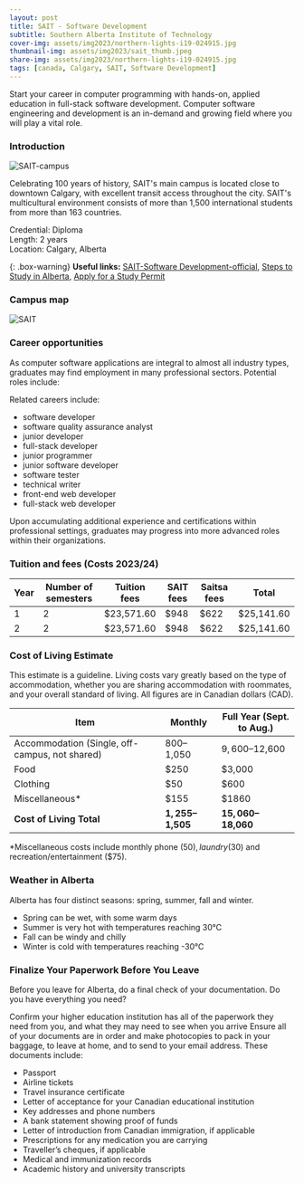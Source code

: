 ```yaml
---
layout: post
title: SAIT - Software Development
subtitle: Southern Alberta Institute of Technology
cover-img: assets/img2023/northern-lights-i19-024915.jpg
thumbnail-img: assets/img2023/sait_thumb.jpeg
share-img: assets/img2023/northern-lights-i19-024915.jpg
tags: [canada, Calgary, SAIT, Software Development]
---
```


Start your career in computer programming with hands-on, applied education in full-stack software development. Computer software engineering and development is an in-demand and growing field where you will play a vital role.

### Introduction

![SAIT-campus](http://study.alberta.ca/media/1197/4614.jpg?anchor=center&mode=crop&width=1000&height=600&rnd=132821339693830000)

Celebrating 100 years of history, SAIT's main campus is located close to downtown Calgary, with excellent transit access throughout the city. SAIT's multicultural environment consists of more than 1,500 international students from more than 163 countries.

Credential: Diploma  
Length: 2 years  
Location: Calgary, Alberta  

{: .box-warning}
**Useful links:** [SAIT-Software Development-official](https://www.sait.ca/programs-and-courses/diplomas/software-development), [Steps to Study in Alberta](http://study.alberta.ca/steps-to-study-in-alberta/#3), [Apply for a Study Permit](http://study.alberta.ca/apply-to-study/apply-for-a-study-permit/)



### Campus map
![SAIT](https://www.sait.ca/assets/images/sait/in-body-and-galleries/about-sait/campus/in-sait-campus-map-645x826.jpg)

### Career opportunities
As computer software applications are integral to almost all industry types, graduates may find employment in many professional sectors. Potential roles include:

Related careers include:

- software developer
- software quality assurance analyst
- junior developer
- full-stack developer
- junior programmer
- junior software developer
- software tester
- technical writer
- front-end web developer
- full-stack web developer

Upon accumulating additional experience and certifications within professional settings, graduates may progress into more advanced roles within their organizations.

### Tuition and fees (Costs 2023/24)


| Year | Number of semesters | Tuition fees | SAIT fees	| Saitsa fees | Total |
|-|-|-|-|-|-|
| 1	| 2	| $23,571.60 |	$948 | $622	| $25,141.60 |
| 2	| 2	| $23,571.60 |	$948 |	$622 |	$25,141.60 |


### Cost of Living Estimate

This estimate is a guideline. Living costs vary greatly based on the type of accommodation, whether you are sharing accommodation with roommates, and your overall standard of living. All figures are in Canadian dollars (CAD).

|Item|Monthly|Full Year (Sept. to Aug.)|
|----|----------------|-----------------|
|Accommodation  (Single, off-campus, not shared)|$800–$1,050|$9,600–$12,600|
|Food|$250|$3,000|
|Clothing|$50|$600|
|Miscellaneous*|$155|$1860|
|**Cost of Living Total**|**$1,255–$1,505**|**$15,060–$18,060**|

*Miscellaneous costs include monthly phone ($50), laundry ($30) and recreation/entertainment ($75).

### Weather in Alberta
Alberta has four distinct seasons: spring, summer, fall and winter.

- Spring can be wet, with some warm days
- Summer is very hot with temperatures reaching 30°C
- Fall can be windy and chilly
- Winter is cold with temperatures reaching -30°C


### Finalize Your Paperwork Before You Leave
Before you leave for Alberta, do a final check of your documentation. Do you have everything you need?

Confirm your higher education institution has all of the paperwork they need from you, and what they may need to see when you arrive
Ensure all of your documents are in order and make photocopies to pack in your baggage, to leave at home, and to send to your email address. These documents include:
- Passport
- Airline tickets
- Travel insurance certificate
- Letter of acceptance for your Canadian educational institution
- Key addresses and phone numbers
- A bank statement showing proof of funds
- Letter of introduction from Canadian immigration, if applicable
- Prescriptions for any medication you are carrying
- Traveller’s cheques, if applicable
- Medical and immunization records
- Academic history and university transcripts

